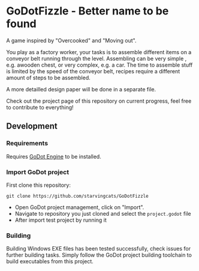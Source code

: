 # GoDotFizzle - Better name to be found

A game inspired by "Overcooked" and "Moving out".

You play as a factory worker, your tasks is to assemble different items on a conveyor belt running through the level.
Assembling can be very simple , e.g. awooden chest, or very complex, e.g. a car.
The time to assemble stuff is limited by the speed of the conveyor belt, recipes require a different amount of steps to be assembled.

A more detailled design paper will be done in a separate file.

Check out the project page of this repository on current progress, feel free to contribute to everything!

## Development

### Requirements

Requires [GoDot Engine](https://godotengine.org/) to be installed.

### Import GoDot project

First clone this repository:

```
git clone https://github.com/starvingcats/GoDotFizzle
```

+ Open GoDot project management, click on "Import".
+ Navigate to repository you just cloned and select the `project.godot` file
+ After import test project by running it

### Building

Building Windows EXE files has been tested successfully, check issues for further building tasks.
Simply follow the GoDot project building toolchain to build executables from this project.
